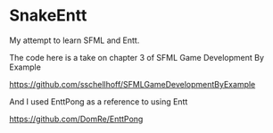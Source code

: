 # SnakeEntt

My attempt to learn SFML and Entt.

The code here is a take on chapter 3 of SFML Game Development By Example

https://github.com/sschellhoff/SFMLGameDevelopmentByExample

And I used EnttPong as a reference to using Entt

https://github.com/DomRe/EnttPong

